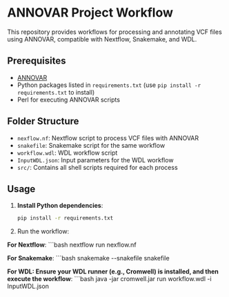 # ANNOVAR Project Workflow

This repository provides workflows for processing and annotating VCF files using ANNOVAR, compatible with Nextflow, Snakemake, and WDL.

## Prerequisites
- [ANNOVAR](https://annovar.openbioinformatics.org/en/latest/)
- Python packages listed in `requirements.txt` (use `pip install -r requirements.txt` to install)
- Perl for executing ANNOVAR scripts

## Folder Structure
- `nexflow.nf`: Nextflow script to process VCF files with ANNOVAR
- `snakefile`: Snakemake script for the same workflow
- `workflow.wdl`: WDL workflow script
- `InputWDL.json`: Input parameters for the WDL workflow
- `src/`: Contains all shell scripts required for each process

## Usage

1. **Install Python dependencies**:
   ```bash
   pip install -r requirements.txt

2. Run the workflow:

  **For Nextflow**:
    ```bash
    nextflow run nexflow.nf
    
  **For Snakemake**:
    ```bash
    snakemake --snakefile snakefile
    
  **For WDL: Ensure your WDL runner (e.g., Cromwell) is installed, and then execute the workflow**:
      ```bash
    java -jar cromwell.jar run workflow.wdl -i InputWDL.json
